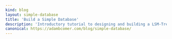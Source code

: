 ```yaml
---
kind: blog
layout: simple-database
title: 'Build a Simple Database'
description: 'Introductory tutorial to designing and building a LSM-Tree based Key-Value Store like RocksDB'
canonical: https://adambcomer.com/blog/simple-database/
---
```


